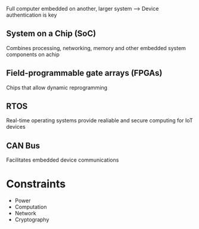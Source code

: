 Full computer embedded on another, larger system
--> Device authentication is key
## System on a Chip (SoC)

Combines processing, networking, memory and other embedded system components on achip

## Field-programmable gate arrays (FPGAs)

Chips that allow dynamic reprogramming

## RTOS

Real-time operating systems provide realiable and secure computing for IoT devices

## CAN Bus

Facilitates embedded device communications

# Constraints

- Power
- Computation
- Network
- Cryptography